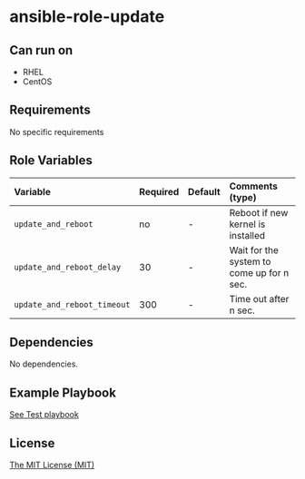# ansible-role-update

## Can run on
- RHEL
- CentOS

## Requirements

No specific requirements

## Role Variables

| Variable   | Required | Default | Comments (type)  |
| :---       | :---     | :---    | :---             |
| `update_and_reboot`         | no       | -       | Reboot if new kernel is installed |
| `update_and_reboot_delay`   | 30       | -       | Wait for the system to come up for n sec. |
| `update_and_reboot_timeout` | 300      | -       | Time out after n sec. |

## Dependencies

No dependencies.

## Example Playbook

[ See Test playbook ](tests/playbook.yml)  

## License 
[The MIT License (MIT)](LICENSE)  
